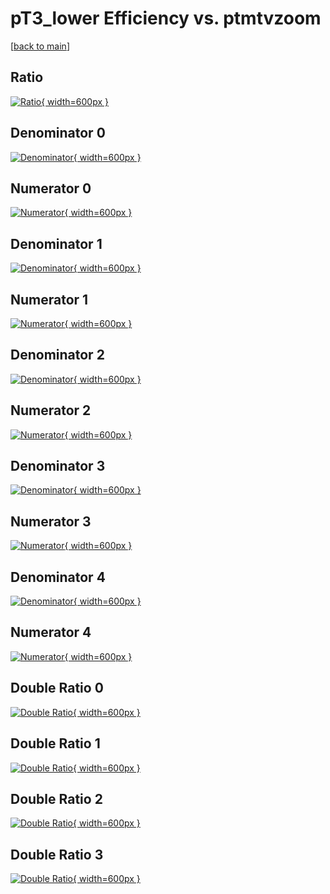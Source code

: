 # pT3_lower Efficiency vs. ptmtvzoom

[[back to main](./)]



## Ratio

[![Ratio](../mtv/var/pT3_lower_base_321_0_eff_ptmtvzoom.png){ width=600px }](../mtv/var/pT3_lower_base_321_0_eff_ptmtvzoom.pdf)

## Denominator 0

[![Denominator](../mtv/den/pT3_lower_base_321_0_eff_ptmtvzoom_den0.png){ width=600px }](../mtv/den/pT3_lower_base_321_0_eff_ptmtvzoom_den0.pdf)

## Numerator 0

[![Numerator](../mtv/num/pT3_lower_base_321_0_eff_ptmtvzoom_num0.png){ width=600px }](../mtv/num/pT3_lower_base_321_0_eff_ptmtvzoom_num0.pdf)

## Denominator 1

[![Denominator](../mtv/den/pT3_lower_base_321_0_eff_ptmtvzoom_den1.png){ width=600px }](../mtv/den/pT3_lower_base_321_0_eff_ptmtvzoom_den1.pdf)

## Numerator 1

[![Numerator](../mtv/num/pT3_lower_base_321_0_eff_ptmtvzoom_num1.png){ width=600px }](../mtv/num/pT3_lower_base_321_0_eff_ptmtvzoom_num1.pdf)

## Denominator 2

[![Denominator](../mtv/den/pT3_lower_base_321_0_eff_ptmtvzoom_den2.png){ width=600px }](../mtv/den/pT3_lower_base_321_0_eff_ptmtvzoom_den2.pdf)

## Numerator 2

[![Numerator](../mtv/num/pT3_lower_base_321_0_eff_ptmtvzoom_num2.png){ width=600px }](../mtv/num/pT3_lower_base_321_0_eff_ptmtvzoom_num2.pdf)

## Denominator 3

[![Denominator](../mtv/den/pT3_lower_base_321_0_eff_ptmtvzoom_den3.png){ width=600px }](../mtv/den/pT3_lower_base_321_0_eff_ptmtvzoom_den3.pdf)

## Numerator 3

[![Numerator](../mtv/num/pT3_lower_base_321_0_eff_ptmtvzoom_num3.png){ width=600px }](../mtv/num/pT3_lower_base_321_0_eff_ptmtvzoom_num3.pdf)

## Denominator 4

[![Denominator](../mtv/den/pT3_lower_base_321_0_eff_ptmtvzoom_den4.png){ width=600px }](../mtv/den/pT3_lower_base_321_0_eff_ptmtvzoom_den4.pdf)

## Numerator 4

[![Numerator](../mtv/num/pT3_lower_base_321_0_eff_ptmtvzoom_num4.png){ width=600px }](../mtv/num/pT3_lower_base_321_0_eff_ptmtvzoom_num4.pdf)

## Double Ratio 0

[![Double Ratio](../mtv/ratio/pT3_lower_base_321_0_eff_ptmtvzoom_ratio0.png){ width=600px }](../mtv/ratio/pT3_lower_base_321_0_eff_ptmtvzoom_ratio0.pdf)

## Double Ratio 1

[![Double Ratio](../mtv/ratio/pT3_lower_base_321_0_eff_ptmtvzoom_ratio1.png){ width=600px }](../mtv/ratio/pT3_lower_base_321_0_eff_ptmtvzoom_ratio1.pdf)

## Double Ratio 2

[![Double Ratio](../mtv/ratio/pT3_lower_base_321_0_eff_ptmtvzoom_ratio2.png){ width=600px }](../mtv/ratio/pT3_lower_base_321_0_eff_ptmtvzoom_ratio2.pdf)

## Double Ratio 3

[![Double Ratio](../mtv/ratio/pT3_lower_base_321_0_eff_ptmtvzoom_ratio3.png){ width=600px }](../mtv/ratio/pT3_lower_base_321_0_eff_ptmtvzoom_ratio3.pdf)

